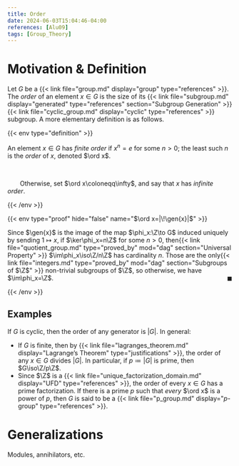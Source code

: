 ```yaml
---
title: Order
date: 2024-06-03T15:04:46-04:00
references: [Alu09]
tags: [Group_Theory]
---
```


# Motivation & Definition

Let $G$ be a {{< link file="group.md" display="group" type="references" >}}. The *order* of an element $x\in G$ is the size of its {{< link file="subgroup.md" display="generated" type="references" section="Subgroup Generation" >}} {{< link file="cyclic_group.md" display="cyclic" type="references" >}} subgroup. A more elementary definition is as follows.

{{< env type="definition" >}}

An element $x\in G$ has *finite order* if $x^n=e$ for some $n>0$; the least such $n$ is the *order* of $x$, denoted $\ord x$.

<br>

&emsp;&emsp;Otherwise, set $\ord x\coloneqq\infty$, and say that $x$ has *infinite order*.

{{< /env >}}

{{< env type="proof" hide="false" name="$\ord x=|\!\gen{x}|$" >}}

Since $\gen{x}$ is the image of the map $\phi_x:\Z\to G$ induced uniquely by sending $1\mapsto x$, if $\ker\phi_x=n\Z$ for some $n>0$, then{{< link file="quotient_group.md" type="proved_by" mod="dag" section="Universal Property" >}} $\im\phi_x\iso\Z/n\Z$ has cardinality $n$. Those are the only{{< link file="integers.md" type="proved_by" mod="dag" section="Subgroups of $\Z$" >}} non-trivial subgroups of $\Z$, so otherwise, we have $\im\phi_x=\Z$.<span style="float:right;">$\blacksquare$</span>

{{< /env >}}

<div class="space"></div>

## Examples

If $G$ is cyclic, then the order of any generator is $|G|$. In general:
* If $G$ is finite, then by {{< link file="lagranges_theorem.md" display="Lagrange’s Theorem" type="justifications" >}}, the order of any $x\in G$ divides $|G|$. In particular, if $p\coloneqq|G|$ is prime, then $G\iso\Z/p\Z$.
* Since $\Z$ is a {{< link file="unique_factorization_domain.md" display="UFD" type="references" >}}, the order of every $x\in G$ has a prime factorization. If there is a prime $p$ such that *every* $\ord x$ is a power of $p$, then $G$ is said to be a {{< link file="p_group.md" display="$p$-group" type="references" >}}.

# Generalizations

Modules, annihilators, etc.

